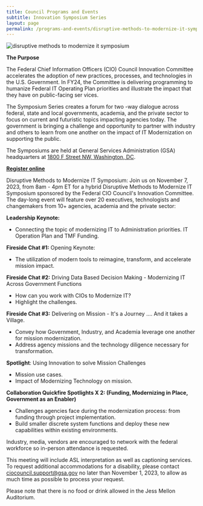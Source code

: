 ```yaml
---
title: Council Programs and Events
subtitle: Innovation Symposium Series
layout: page
permalink: /programs-and-events/disruptive-methods-to-modernize-it-symposium/
---
```

<img src="{{site.baseurl}}/assets/images/events/Disruptive-Methods-to-Modernize-IT-Symposium.png" alt="disruptive methods to modernize it symposium" class="display-block margin-x-auto">

**The Purpose**

The Federal Chief Information Officers (CIO) Council Innovation Committee accelerates the adoption of new practices, processes, and technologies in the U.S. Government. In FY24, the Committee is delivering programming to humanize Federal IT Operating Plan priorities and illustrate the impact that they have on public-facing ser vices.

The Symposium Series creates a forum for two -way dialogue across federal, state and local governments, academia, and the private sector to focus on current and futuristic topics impacting agencies today. The government is bringing a challenge and opportunity to partner with industry and others to learn from one another on the impact of IT Modernization on supporting the public.

The Symposiums are held at General Services Administration (GSA) headquarters at [1800 F Street NW, Washington, DC](https://www.google.com/maps/search/1800+F+Street+NW,+Washington,+DC?entry=gmail&source=g).

[**Register online**](https://gsa.zoomgov.com/webinar/register/WN_yblq2LQgSsOl9patcCAOTw#/registration)

Disruptive Methods to Modernize IT Symposium: Join us on November 7, 2023, from 8am - 4pm ET for a hybrid Disruptive Methods to Modernize IT Symposium sponsored by the Federal CIO Council's Innovation Committee. The day-long event will feature over 20 executives, technologists and changemakers from 10+ agencies, academia and the private sector:

**Leadership Keynote:**

- Connecting the topic of modernizing IT to Administration priorities. IT Operation Plan and TMF Funding.

**Fireside Chat #1:** Opening Keynote:

-   The utilization of modern tools to reimagine, transform, and accelerate mission impact.

**Fireside Chat #2:** Driving Data Based Decision Making - Modernizing IT Across Government Functions

-   How can you work with CIOs to Modernize IT?
-   Highlight the challenges.

**Fireside Chat #3:** Delivering on Mission - It's a Journey .... And it takes a Village.

-   Convey how Government, Industry, and Academia leverage one another for mission modernization.
-   Address agency missions and the technology diligence necessary for transformation.

**Spotlight**: Using Innovation to solve Mission Challenges

-   Mission use cases.
-   Impact of Modernizing Technology on mission.

**Collaboration Quickfire Spotlights X 2: (Funding, Modernizing in Place, Government as an Enabler)**

-   Challenges agencies face during the modernization process: from funding through project implementation.
-   Build smaller discrete system functions and deploy these new capabilities within existing environments.

Industry, media, vendors are encouraged to network with the federal workforce so in-person attendance is requested.

This meeting will include ASL interpretation as well as captioning services. To request additional accommodations for a disability, please contact <ciocouncil.support@gsa.gov> no later than November 1, 2023, to allow as much time as possible to process your request.

Please note that there is no food or drink allowed in the Jess Mellon Auditorium.